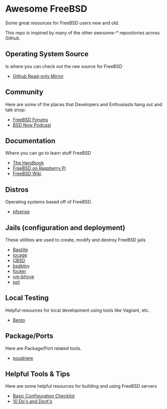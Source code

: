 # Awesome FreeBSD

Some great resources for FreeBSD users new and old.

This repo is inspired by many of the other *awesome-** repositories across Github.

## Operating System Source
Is where you can check out the raw source for FreeBSD

* [Github Read-only Mirror](https://github.com/freebsd/freebsd)

## Community
Here are some of the places that Developers and Enthusiasts hang out and talk shop:

* [FreeBSD Forums](https://forums.freebsd.org/)
* [BSD Now Podcast](https://www.bsdnow.tv/)

## Documentation
Where you can go to learn stuff FreeBSD

* [The Handbook](https://www.freebsd.org/doc/en_US.ISO8859-1/books/handbook/)
* [FreeBSD on Raspberry Pi](https://wiki.freebsd.org/action/show/arm/Raspberry%20Pi?action=show&redirect=FreeBSD%2Farm%2FRaspberry+Pi)
* [FreeBSD Wiki](https://wiki.freebsd.org/)

## Distros
Operating systems based off of FreeBSD.

* [pfsense](https://github.com/pfsense/pfsense)

## Jails (configuration and deployment)
These utilities are used to create, modify and destroy FreeBSD jails

* [Bastille](https://github.com/BastilleBSD/bastille)
* [iocage](https://github.com/iocage/iocage)
* [CBSD](https://www.bsdstore.ru/en/docs.html)
* [bsdploy](https://bsdploy.readthedocs.io/en/latest/)
* [focker](https://github.com/sadaszewski/focker/)
* [vm-bhyve](https://github.com/churchers/vm-bhyve)
* [pot](https://github.com/pizzamig/pot/)

## Local Testing
Helpful resources for local development using tools like Vagrant, etc.

* [Bento](https://github.com/chef/bento)

## Package/Ports
Here are Package/Port related tools.

* [poudriere](https://github.com/freebsd/poudriere)

## Helpful Tools & Tips
Here are some helpful resources for building and using FreeBSD servers

* [Basic Configuration Checklist](http://daemon-notes.com/articles/system/basic-conf/checklist)
* [10 Do's and Dont's](https://forums.freebsd.org/threads/10-dos-and-dont-for-freebsd.65618/)
